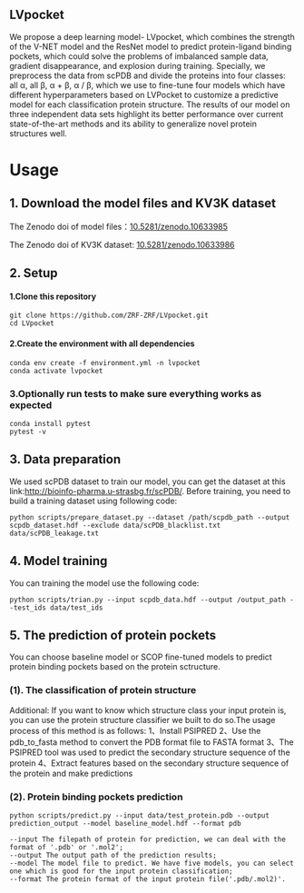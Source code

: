 ## LVpocket
  We propose a deep learning model- LVpocket, which combines the strength of the V-NET model and the ResNet model to predict protein-ligand binding pockets, which could solve the problems of imbalanced sample data, gradient disappearance, and explosion during training. Specially, we preprocess the data from scPDB and divide the proteins into four classes: all α, all β, α + β, α / β, which we use to fine-tune four models which have different hyperparameters based on LVPocket to customize a predictive model for each classification protein structure. The results of our model on three independent data sets highlight its better performance over current state-of-the-art methods and its ability to generalize novel protein structures well.



#  Usage

## 1.  Download the model files and KV3K dataset

   The Zenodo doi of model files：[10.5281/zenodo.10633985](https://doi.org/10.5281/zenodo.10633986)
  
   The Zenodo doi of KV3K dataset: [10.5281/zenodo.10633986](https://doi.org/10.5281/zenodo.10633690)

## 2.	 Setup
####  1.Clone this repository
    git clone https://github.com/ZRF-ZRF/LVpocket.git
    cd LVpocket
#### 2.Create the environment with all dependencies
    conda env create -f environment.yml -n lvpocket
    conda activate lvpocket
###  3.Optionally run tests to make sure everything works as expected
    conda install pytest
    pytest -v
## 3.  Data preparation
We used scPDB dataset to train our model, you can get the dataset at this link:http://bioinfo-pharma.u-strasbg.fr/scPDB/. Before training, you need to build a training dataset using following code:

    python scripts/prepare_dataset.py --dataset /path/scpdb_path --output scpdb_dataset.hdf --exclude data/scPDB_blacklist.txt data/scPDB_leakage.txt
## 4.  Model training
You can training the model use the following code:

    python scripts/trian.py --input scpdb_data.hdf --output /output_path --test_ids data/test_ids

## 5.  The prediction of protein pockets
You can choose baseline model or SCOP fine-tuned models to predict protein binding pockets based on the protein sctructure.

### (1). The classification of protein structure

Additional: If you want to know which structure class your input protein is, you can use the protein structure classifier we built to do so.The usage process of this method is as follows:
 1、Install PSIPRED
 2、Use the pdb_to_fasta method to convert the PDB format file to FASTA format
 3、The PSIPRED tool was used to predict the secondary structure sequence of the protein
 4、Extract features based on the secondary structure sequence of the protein and make predictions

### (2).  Protein binding pockets prediction    

    python scripts/predict.py --input data/test_protein.pdb --output prediction_output --model baseline_model.hdf --format pdb
    
    --input The filepath of protein for prediction, we can deal with the format of '.pdb' or '.mol2';
    --output The output path of the prediction results;
    --model The model file to predict. We have five models, you can select one which is good for the input protein classification;
    --format The protein format of the input protein file('.pdb/.mol2)'.
    
    
